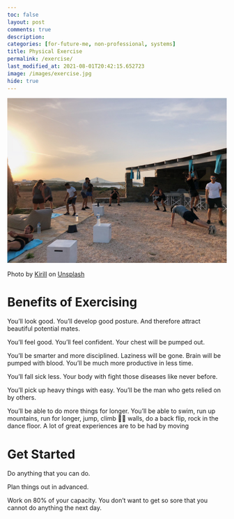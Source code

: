 ```yaml
---
toc: false
layout: post
comments: true
description:
categories: [for-future-me, non-professional, systems]
title: Physical Exercise
permalink: /exercise/
last_modified_at: 2021-08-01T20:42:15.652723
image: /images/exercise.jpg
hide: true
---
```

![](/images/exercise.jpg)

Photo by <a href="https://unsplash.com/@kirillz?utm_source=unsplash&utm_medium=referral&utm_content=creditCopyText">Kirill</a> on <a href="https://unsplash.com/s/photos/pull-up?utm_source=unsplash&utm_medium=referral&utm_content=creditCopyText">Unsplash</a>
  
# Benefits of Exercising

You’ll look good. You’ll develop good posture. And therefore attract beautiful potential mates.

You’ll feel good. You’ll feel confident. Your chest will be pumped out.

You’ll be smarter and more disciplined. Laziness will be gone. Brain will be pumped with blood. You’ll be much more productive in less time.

You’ll fall sick less. Your body with fight those diseases like never before.

You’ll pick up heavy things with easy. You’ll be the man who gets relied on by others.

You’ll be able to do more things for longer. You’ll be able to swim, run up mountains, run for longer, jump, climb 🧗‍♀️ walls, do a back flip, rock in the dance floor. A lot of great experiences are to be had by moving

# Get Started 
Do anything that you can do.

Plan things out in advanced.

Work on 80% of your capacity. You don’t want to get so sore that you cannot do anything the next day.